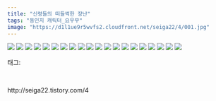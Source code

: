 ```yaml
---
title: "신령들의 떠들썩한 장난"
tags: "동인지 캐릭터_요우무"
image: "https://d1l1ue9r5wvfs2.cloudfront.net/seiga22/4/001.jpg"
---
```

<img src="{{ site.imgserver9 }}/seiga22/4/001.jpg">
<img src="{{ site.imgserver9 }}/seiga22/4/002.jpg">
<img src="{{ site.imgserver9 }}/seiga22/4/003.jpg">
<img src="{{ site.imgserver9 }}/seiga22/4/004.jpg">
<img src="{{ site.imgserver9 }}/seiga22/4/005.jpg">
<img src="{{ site.imgserver9 }}/seiga22/4/006.jpg">
<img src="{{ site.imgserver9 }}/seiga22/4/007.jpg">
<img src="{{ site.imgserver9 }}/seiga22/4/008.jpg">
<img src="{{ site.imgserver9 }}/seiga22/4/009.jpg">
<img src="{{ site.imgserver9 }}/seiga22/4/010.jpg">
<img src="{{ site.imgserver9 }}/seiga22/4/011.jpg">
<img src="{{ site.imgserver9 }}/seiga22/4/012.jpg">
<img src="{{ site.imgserver9 }}/seiga22/4/013.jpg">
<img src="{{ site.imgserver9 }}/seiga22/4/014.jpg">
<img src="{{ site.imgserver9 }}/seiga22/4/015.jpg">
<img src="{{ site.imgserver9 }}/seiga22/4/016.jpg">
<img src="{{ site.imgserver9 }}/seiga22/4/017.jpg">
<img src="{{ site.imgserver9 }}/seiga22/4/018.jpg">
<img src="{{ site.imgserver9 }}/seiga22/4/019.jpg">
<img src="{{ site.imgserver9 }}/seiga22/4/020.jpg">
<div class="tagTrail">
<p>태그: </p>
<ul>
</ul>
</div><br/>
<p class="reference">http://seiga22.tistory.com/4</p>

